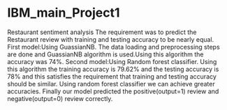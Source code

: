 # IBM_main_Project1
Restaurant sentiment analysis The requirement was to predict the Restaurant review with training and testing accuracy to be nearly equal. First model:Using GuassianNB. The data loading and preprocessing steps are done and GuassianNB algorithm is used.Using this algorithm the accuracy was 74%. Second model:Using Random forest classifier. Using this algorithm the training accuracy is 79.62% and the testing accuracy is 78% and this satisfies the requirement that training and testing accuracy should be similar. Using random forest classifier we can achieve greater accuracies. Finally our model predicted the positive(output=1) review and negative(output=0) review correctly.
